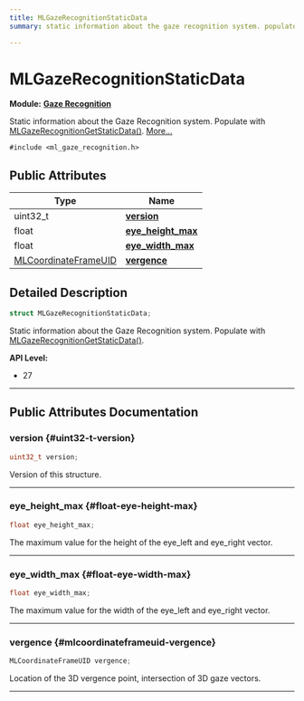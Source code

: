 ```yaml
---
title: MLGazeRecognitionStaticData
summary: static information about the gaze recognition system. populate with mlgazerecognitiongetstaticdata. 

---
```


# MLGazeRecognitionStaticData

**Module:** **[Gaze Recognition](/versioned_docs/version-31-Aug-2023/api-ref/api/Modules/group___gaze_recognition/group___gaze_recognition.md)**



Static information about the Gaze Recognition system. Populate with [MLGazeRecognitionGetStaticData()](/versioned_docs/version-31-Aug-2023/api-ref/api/Modules/group___gaze_recognition/group___gaze_recognition.md#mlresult-mlgazerecognitiongetstaticdata).  [More...](#detailed-description)


`#include <ml_gaze_recognition.h>`

## Public Attributes

| Type           | Name           |
| -------------- | -------------- |
| uint32_t | **[version](/versioned_docs/version-31-Aug-2023/api-ref/api/Modules/group___gaze_recognition/group___gaze_recognition.md#uint32-t-version)**  |
| float | **[eye_height_max](/versioned_docs/version-31-Aug-2023/api-ref/api/Modules/group___gaze_recognition/group___gaze_recognition.md#float-eye-height-max)**  |
| float | **[eye_width_max](/versioned_docs/version-31-Aug-2023/api-ref/api/Modules/group___gaze_recognition/group___gaze_recognition.md#float-eye-width-max)**  |
| [MLCoordinateFrameUID](/versioned_docs/version-31-Aug-2023/api-ref/api/Modules/group___perception/struct_m_l_coordinate_frame_u_i_d.md) | **[vergence](/versioned_docs/version-31-Aug-2023/api-ref/api/Modules/group___gaze_recognition/group___gaze_recognition.md#mlcoordinateframeuid-vergence)**  |

## Detailed Description

```cpp
struct MLGazeRecognitionStaticData;
```

Static information about the Gaze Recognition system. Populate with [MLGazeRecognitionGetStaticData()](/versioned_docs/version-31-Aug-2023/api-ref/api/Modules/group___gaze_recognition/group___gaze_recognition.md#mlresult-mlgazerecognitiongetstaticdata). 




**API Level:**
  * 27




-----------
## Public Attributes Documentation

### version {#uint32-t-version}

```cpp
uint32_t version;
```


Version of this structure. 





-----------

### eye_height_max {#float-eye-height-max}

```cpp
float eye_height_max;
```


The maximum value for the height of the eye_left and eye_right vector. 





-----------

### eye_width_max {#float-eye-width-max}

```cpp
float eye_width_max;
```


The maximum value for the width of the eye_left and eye_right vector. 





-----------

### vergence {#mlcoordinateframeuid-vergence}

```cpp
MLCoordinateFrameUID vergence;
```


Location of the 3D vergence point, intersection of 3D gaze vectors. 





-----------


